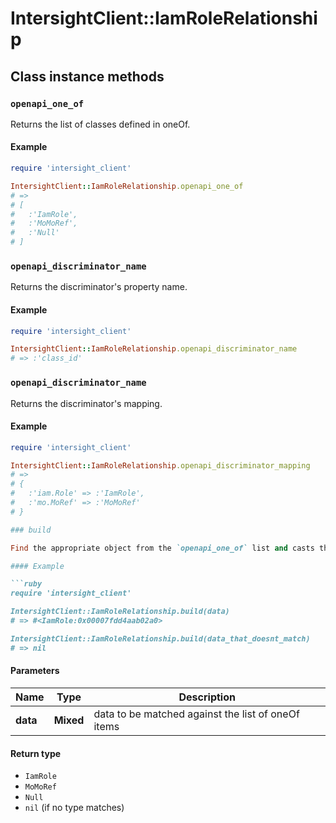 # IntersightClient::IamRoleRelationship

## Class instance methods

### `openapi_one_of`

Returns the list of classes defined in oneOf.

#### Example

```ruby
require 'intersight_client'

IntersightClient::IamRoleRelationship.openapi_one_of
# =>
# [
#   :'IamRole',
#   :'MoMoRef',
#   :'Null'
# ]
```

### `openapi_discriminator_name`

Returns the discriminator's property name.

#### Example

```ruby
require 'intersight_client'

IntersightClient::IamRoleRelationship.openapi_discriminator_name
# => :'class_id'
```

### `openapi_discriminator_name`

Returns the discriminator's mapping.

#### Example

```ruby
require 'intersight_client'

IntersightClient::IamRoleRelationship.openapi_discriminator_mapping
# =>
# {
#   :'iam.Role' => :'IamRole',
#   :'mo.MoRef' => :'MoMoRef'
# }

### build

Find the appropriate object from the `openapi_one_of` list and casts the data into it.

#### Example

```ruby
require 'intersight_client'

IntersightClient::IamRoleRelationship.build(data)
# => #<IamRole:0x00007fdd4aab02a0>

IntersightClient::IamRoleRelationship.build(data_that_doesnt_match)
# => nil
```

#### Parameters

| Name | Type | Description |
| ---- | ---- | ----------- |
| **data** | **Mixed** | data to be matched against the list of oneOf items |

#### Return type

- `IamRole`
- `MoMoRef`
- `Null`
- `nil` (if no type matches)

